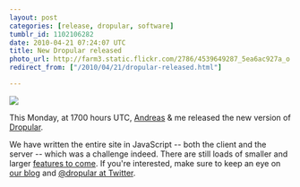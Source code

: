 ```yaml
---
layout: post
categories: [release, dropular, software]
tumblr_id: 1102106282  
date: 2010-04-21 07:24:07 UTC
title: New Dropular released
photo_url: http://farm3.static.flickr.com/2786/4539649287_5ea6ac927a_o.png
redirect_from: ["/2010/04/21/dropular-released.html"]

---
```


<img src="//farm3.static.flickr.com/2786/4539649287_5ea6ac927a_o.png">

This Monday, at 1700 hours UTC, [Andreas](http://suprb.com/) & me released the new version of [Dropular](http://dropular.net/).

We have written the entire site in JavaScript -- both the client and the server -- which was a challenge indeed. There are still loads of smaller and larger [features to come](http://dropular.net/#about/todo). If you're interested, make sure to keep an eye on [our blog](http://dropular.tumblr.com/) and [@dropular at Twitter](http://twitter.com/dropular).

